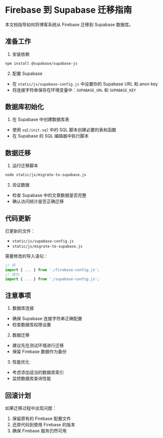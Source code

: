 # Firebase 到 Supabase 迁移指南

本文档指导如何将博客系统从 Firebase 迁移到 Supabase 数据库。

## 准备工作

1. 安装依赖
```bash
npm install @supabase/supabase-js
```

2. 配置 Supabase
- 在 `static/js/supabase-config.js` 中设置你的 Supabase URL 和 anon key
- 将连接字符串保存在环境变量中：`SUPABASE_URL` 和 `SUPABASE_KEY`

## 数据库初始化

1. 在 Supabase 中创建数据库表
- 使用 `sql/init.sql` 中的 SQL 脚本创建必要的表和函数
- 在 Supabase 的 SQL 编辑器中执行脚本

## 数据迁移

1. 运行迁移脚本
```bash
node static/js/migrate-to-supabase.js
```

2. 验证数据
- 检查 Supabase 中的文章数据是否完整
- 确认访问统计是否正确迁移

## 代码更新

已更新的文件：
- `static/js/supabase-config.js`
- `static/js/migrate-to-supabase.js`

需要修改的导入语句：
```javascript
// 将
import { ... } from './firebase-config.js';
// 改为
import { ... } from './supabase-config.js';
```

## 注意事项

1. 数据库连接
- 确保 Supabase 连接字符串正确配置
- 检查数据库权限设置

2. 数据迁移
- 建议先在测试环境进行迁移
- 保留 Firebase 数据作为备份

3. 性能优化
- 考虑添加适当的数据库索引
- 监控数据库查询性能

## 回滚计划

如果迁移过程中出现问题：
1. 保留原有的 Firebase 配置文件
2. 还原代码到使用 Firebase 的版本
3. 确保 Firebase 服务仍然可用